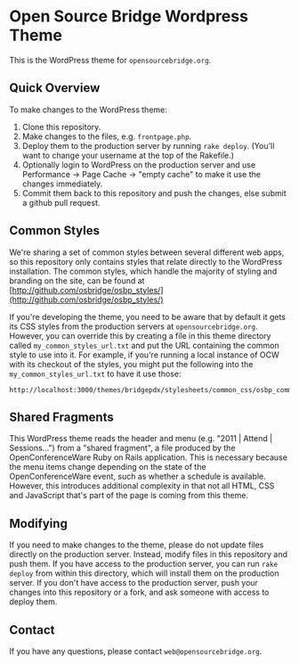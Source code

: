 Open Source Bridge Wordpress Theme
==================================

This is the WordPress theme for `opensourcebridge.org`.

Quick Overview
--------------

To make changes to the WordPress theme:

1. Clone this repository.
2. Make changes to the files, e.g. `frontpage.php`.
3. Deploy them to the production server by running `rake deploy`. (You'll want to change your username at the top of the Rakefile.)
4. Optionally login to WordPress on the production server and use Performance -> Page Cache -> "empty cache" to make it use the changes immediately.
5. Commit them back to this repository and push the changes, else submit a github pull request.

Common Styles
-------------

We're sharing a set of common styles between several different web apps, so this repository only contains styles that relate directly to the WordPress installation. The common styles, which handle the majority of styling and branding on the site, can be found at [http://github.com/osbridge/osbp_styles/](http://github.com/osbridge/osbp_styles/)

If you're developing the theme, you need to be aware that by default it gets its CSS styles from the production servers at `opensourcebridge.org`. However, you can override this by creating a file in this theme directory called `my_common_styles_url.txt` and put the URL containing the common style to use into it. For example, if you're running a local instance of OCW with its checkout of the styles, you might put the following into the `my_common_styles_url.txt` to have it use those:

    http://localhost:3000/themes/bridgepdx/stylesheets/common_css/osbp_common_v3.css

Shared Fragments
----------------

This WordPress theme reads the header and menu (e.g. "2011 | Attend | Sessions...") from a "shared fragment", a file produced by the OpenConferenceWare Ruby on Rails application. This is necessary because the menu items change depending on the state of the OpenConferenceWare event, such as whether a schedule is available. However, this introduces additional complexity in that not all HTML, CSS and JavaScript that's part of the page is coming from this theme.

Modifying
---------

If you need to make changes to the theme, please do not update files directly on the production server. Instead, modify files in this repository and push them. If you have access to the production server, you can run `rake deploy` from within this directory, which will install them on the production server. If you don't have access to the production server, push your changes into this repository or a fork, and ask someone with access to deploy them.

Contact
-------

If you have any questions, please contact `web@opensourcebridge.org`.
